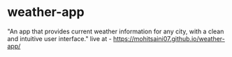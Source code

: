 # weather-app
"An app that provides current weather information for any city, with a clean and intuitive user interface."
live at - https://mohitsaini07.github.io/weather-app/
